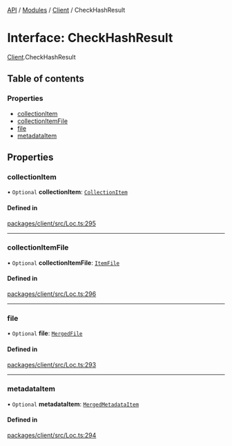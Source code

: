 [API](../API.md) / [Modules](../modules.md) / [Client](../modules/Client.md) / CheckHashResult

# Interface: CheckHashResult

[Client](../modules/Client.md).CheckHashResult

## Table of contents

### Properties

- [collectionItem](Client.CheckHashResult.md#collectionitem)
- [collectionItemFile](Client.CheckHashResult.md#collectionitemfile)
- [file](Client.CheckHashResult.md#file)
- [metadataItem](Client.CheckHashResult.md#metadataitem)

## Properties

### collectionItem

• `Optional` **collectionItem**: [`CollectionItem`](../classes/Client.CollectionItem.md)

#### Defined in

[packages/client/src/Loc.ts:295](https://github.com/logion-network/logion-api/blob/main/packages/client/src/Loc.ts#L295)

___

### collectionItemFile

• `Optional` **collectionItemFile**: [`ItemFile`](Node_API.ItemFile.md)

#### Defined in

[packages/client/src/Loc.ts:296](https://github.com/logion-network/logion-api/blob/main/packages/client/src/Loc.ts#L296)

___

### file

• `Optional` **file**: [`MergedFile`](Client.MergedFile.md)

#### Defined in

[packages/client/src/Loc.ts:293](https://github.com/logion-network/logion-api/blob/main/packages/client/src/Loc.ts#L293)

___

### metadataItem

• `Optional` **metadataItem**: [`MergedMetadataItem`](Client.MergedMetadataItem.md)

#### Defined in

[packages/client/src/Loc.ts:294](https://github.com/logion-network/logion-api/blob/main/packages/client/src/Loc.ts#L294)
